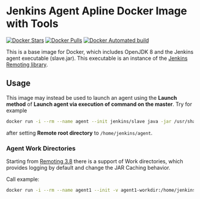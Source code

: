 Jenkins Agent Apline Docker Image with Tools
===

[![Docker Stars](https://img.shields.io/docker/stars/pwbsladek/jenkins-alpine-jnlp-slave.svg)](https://hub.docker.com/r/pwbsladek/jenkins-alpine-jnlp-slave)
[![Docker Pulls](https://img.shields.io/docker/pulls/pwbsladek/jenkins-alpine-jnlp-slave.svg)](https://hub.docker.com/r/pwbsladek/jenkins-alpine-jnlp-slave)
[![Docker Automated build](https://img.shields.io/docker/automated/pwbsladek/jenkins-alpine-jnlp-slave.svg)](https://hub.docker.com/r/pwbsladek/jenkins-alpine-jnlp-slave)

This is a base image for Docker, which includes OpenJDK 8 and the Jenkins agent executable (slave.jar).
This executable is an instance of the [Jenkins Remoting library](https://github.com/jenkinsci/remoting).

## Usage

This image may instead be used to launch an agent using the **Launch method** of **Launch agent via execution of command on the master**. Try for example

```sh
docker run -i --rm --name agent --init jenkins/slave java -jar /usr/share/jenkins/slave.jar
```

after setting **Remote root directory** to `/home/jenkins/agent`.

### Agent Work Directories

Starting from [Remoting 3.8](https://github.com/jenkinsci/remoting/blob/master/CHANGELOG.md#38) there is a support of Work directories, 
which provides logging by default and change the JAR Caching behavior.

Call example:

```sh
docker run -i --rm --name agent1 --init -v agent1-workdir:/home/jenkins/agent jenkins/slave java -jar /usr/share/jenkins/slave.jar -workDir /home/jenkins/agent
```

